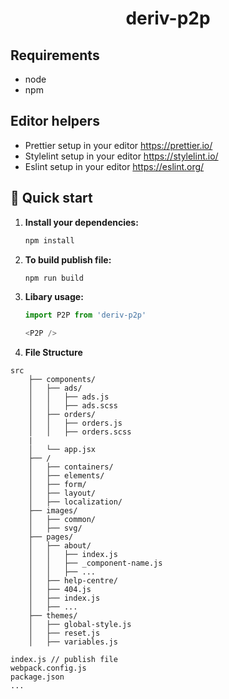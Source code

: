 <h1 align="center">
  deriv-p2p
</h1>

## Requirements

-   node
-   npm

## Editor helpers

-   Prettier setup in your editor https://prettier.io/
-   Stylelint setup in your editor https://stylelint.io/
-   Eslint setup in your editor https://eslint.org/

## 🚀 Quick start

1.  **Install your dependencies:**

    ```sh
    npm install
    ```

2.  **To build publish file:**

    ```sh
    npm run build
    ```

3.  **Libary usage:**

    ```js
    import P2P from 'deriv-p2p'

    <P2P />
    ```

4. **File Structure**

```
src
    ├── components/
    │   ├── ads/
    │   │   ├── ads.js
    │   │   ├── ads.scss
    │   ├── orders/
    │   │   ├── orders.js
    │   │   ├── orders.scss
    |   
    │   └── app.jsx
    ├── /
    │   ├── containers/
    │   ├── elements/
    │   ├── form/
    │   ├── layout/
    │   ├── localization/
    ├── images/
    │   ├── common/
    │   ├── svg/
    ├── pages/
    │   ├── about/
    │   │   ├── index.js
    │   │   ├── _component-name.js
    │   │   ├── ...
    │   ├── help-centre/
    │   ├── 404.js
    │   ├── index.js
    │   ├── ...
    ├── themes/
    │   ├── global-style.js
    │   ├── reset.js
    │   ├── variables.js

index.js // publish file
webpack.config.js
package.json
...
```
